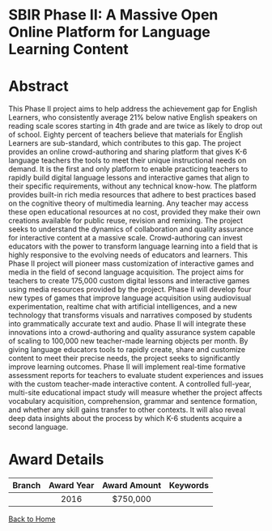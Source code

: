 
SBIR Phase II: A Massive Open Online Platform for Language Learning Content
===========================================================================

# Abstract


This Phase II project aims to help address the achievement gap for English Learners, who consistently average 21% below native English speakers on reading scale scores starting in 4th grade and are twice as likely to drop out of school. Eighty percent of teachers believe that materials for English Learners are sub-standard, which contributes to this gap. The project provides an online crowd-authoring and sharing platform that gives K-6 language teachers the tools to meet their unique instructional needs on demand. It is the first and only platform to enable practicing teachers to rapidly build digital language lessons and interactive games that align to their specific requirements, without any technical know-how. The platform provides built-in rich media resources that adhere to best practices based on the cognitive theory of multimedia learning. Any teacher may access these open educational resources at no cost, provided they make their own creations available for public reuse, revision and remixing. The project seeks to understand the dynamics of collaboration and quality assurance for interactive content at a massive scale. Crowd-authoring can invest educators with the power to transform language learning into a field that is highly responsive to the evolving needs of educators and learners. This Phase II project will pioneer mass customization of interactive games and media in the field of second language acquisition. The project aims for teachers to create 175,000 custom digital lessons and interactive games using media resources provided by the project. Phase II will develop four new types of games that improve language acquisition using audiovisual experimentation, realtime chat with artificial intelligences, and a new technology that transforms visuals and narratives composed by students into grammatically accurate text and audio. Phase II will integrate these innovations into a crowd-authoring and quality assurance system capable of scaling to 100,000 new teacher-made learning objects per month. By giving language educators tools to rapidly create, share and customize content to meet their precise needs, the project seeks to significantly improve learning outcomes. Phase II will implement real-time formative assessment reports for teachers to evaluate student experiences and issues with the custom teacher-made interactive content. A controlled full-year, multi-site educational impact study will measure whether the project affects vocabulary acquisition, comprehension, grammar and sentence formation, and whether any skill gains transfer to other contexts. It will also reveal deep data insights about the process by which K-6 students acquire a second language.  

# Award Details

|Branch|Award Year|Award Amount|Keywords|
| :---: | :---: | :---: | :---: |
||2016|$750,000||
  
  


[Back to Home](https://github.com/chrischow/dod_sbir_awards/JT/#267)